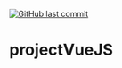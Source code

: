 [![GitHub last commit](https://img.shields.io/github/last-commit/rifatabrarjowad/projectVueJS)](https://github.com/rifatabrarjowad/projectVueJS/commits/main)
# projectVueJS
